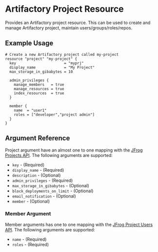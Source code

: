 # Artifactory Project Resource

Provides an Artifactory project resource. This can be used to create and manage Artifactory project, maintain users/groups/roles/repos.

## Example Usage

```hcl
# Create a new Artifactory project called my-project
resource "project" "my-project" {
  key                      = "myprj"
  display_name             = "My Project"
  max_storage_in_gibabytes = 10

  admin_privileges {
    manage_members   = true
    manage_resources = true
    index_resources  = true
  }

  member {
    name  = "user1"
    roles = ["developer","project admin"]
  }
}
```

## Argument Reference

Project argument have an almost one to one mapping with the [JFrog Projects API](https://www.jfrog.com/confluence/display/JFROG/Artifactory+REST+API#ArtifactoryRESTAPI-PROJECTS). The following arguments are supported:

* `key` - (Required)
* `display_name` - (Required)
* `description` - (Optional)
* `admin_privileges` - (Required)
* `max_storage_in_gibabytes` - (Optional)
* `block_deployments_on_limit` - (Optional)
* `email_notification` - (Optional)
* `member` - (Optional)

### Member Argument

Member arguments has one to one mapping with the [JFrog Project Users API](https://www.jfrog.com/confluence/display/JFROG/Artifactory+REST+API#ArtifactoryRESTAPI-UpdateUserinProject). The following arguments are supported:

* `name` - (Required)
* `roles` - (Required)
